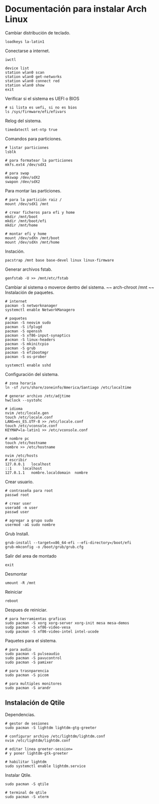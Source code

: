 # Documentación para instalar Arch Linux

Cambiar distribución de teclado.
~~~
loadkeys la-latin1
~~~
Conectarse a internet.
~~~
iwctl

device list
station wlan0 scan
station wlan0 get-networks
station wlan0 connect red
station wlan0 show
exit
~~~
Verificar si el sistema es UEFI o BIOS
~~~
# si lista es uefi, si no es bios
ls /sys/firmware/efi/efivars
~~~
Relog del sistema.
~~~
timedatectl set-ntp true
~~~
Comandos para particiones.
~~~
# listar particiones
lsblk

# para formatear la particiones
mkfs.ext4 /dev/sdX1

# para swap
mkswap /dev/sdX2
swapon /dev/sdX2
~~~
Para montar las particiones.
~~~
# para la partición raiz /
mount /dev/sdX1 /mnt

# crear ficheros para efi y home
mkdir /mnt/boot
mkdir /mnt/boot/efi
mkdir /mnt/home

# montar efi y home
mount /dev/sdXn /mnt/boot
mount /dev/sdXn /mnt/home
~~~
Instación.
~~~
pacstrap /mnt base base-devel linux linux-firmware
~~~
Generar archivos fstab.
~~~
genfstab -U >> /mnt/etc/fstab
~~~
Cambiar al sistema o moverce dentro del sistema.
~~
arch-chroot /mnt
~~
Instalación de paquetes.
~~~
# internet
pacman -S networknanager
systemctl enable NetworkManagero

# paquetes
pacman -S neovim sudo 
pacman -S ifplugd
pacman -S openssh
pacman -S xf86-input-synaptics
pacman -S linux-headers
pacman -S mkinitcpio
pacman -S grub
pacman -S efibootmgr
pacman -S os-prober

systemctl enable sshd
~~~
Configuración del sistema.
~~~
# zona horaria
ln -sf /urs/share/zoneinfo/America/Santiago /etc/localtime

# generar archivo /etc/adjtime
hwclock --systohc

# idioma
nvim /etc/locale.gen
touch /etc/locale.conf
LANG=es_ES.UTF-8 >> /etc/locale.conf
touch /etc/vconsole.conf
KEYMAP=la-latin1 >> /etc/vconsole.conf

# nombre pc
touch /etc/hostname
nombre >> /etc/hostname

nvim /etc/hosts
# escribir
127.0.0.1	localhost
::1		localhost
127.0.1.1	nombre.localdomain	nombre
~~~
Crear usuario.
~~~
# contraseña para root
passwd root

# crear user
useradd -m user
passwd user

# agregar a grupo sudo
usermod -aG sudo nombre
~~~
Grub Install.
~~~
grub-install --target=x86_64-efi --efi-directory=/boot/efi
grub-mkconfig -o /boot/grub/grub.cfg
~~~
Salir del area de montado
~~~
exit
~~~
Desmontar
~~~
umount -R /mnt
~~~
Reiniciar
~~~
reboot
~~~
Despues de reiniciar.
~~~
# para herramientas graficas
sudo pacman -S xorg xorg-server xorg-init mesa mesa-demos
sudp pacman -S xf86-video-vesa
sudp pacman -S xf86-video-intel intel-ucode
~~~
Paquetes para el sistema.
~~~
# para audio
sudo pacman -S pulseaudio
sudo pacman -S pavucontrol
sudo pacman -S pamixer

# para trasnparencia
sudo pacman -S picom

# para multiples monitores
sudo pacman -S arandr
~~~
## Instalación de Qtile
Dependencias.
~~~
# gestor de sesiones
sudo pacman -S lightdm lightdm-gtg-greeter

# configurar archivo /etc/lightdm/lightdm.conf
nvim /etc/lightdm/lightdm.conf

# editar linea greeter-session=
# y poner lightdm-gtk-greeter

# habilitar lightdm
sudo systemctl enable lightdm.service
~~~
Instalar Qtile.
~~~
sudo pacman -S qtile

# terminal de qtile
sudo pacman -S xterm
~~~

